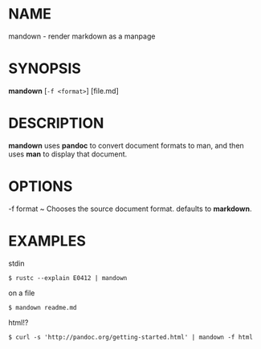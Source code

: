 
# NAME

  mandown - render markdown as a manpage

# SYNOPSIS

  **mandown** [`-f <format>`] [file.md]

# DESCRIPTION

  **mandown** uses **pandoc** to convert document formats to man, and then
  uses **man** to display that document.

# OPTIONS

-f format
  ~ Chooses the source document format. defaults to **markdown**.

# EXAMPLES

  stdin

    $ rustc --explain E0412 | mandown

  on a file

    $ mandown readme.md

  html!?

    $ curl -s 'http://pandoc.org/getting-started.html' | mandown -f html


